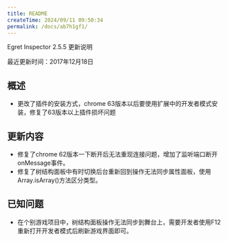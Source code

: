 ```yaml
---
title: README
createTime: 2024/09/11 09:50:34
permalink: /docs/ab7h1gf1/
---
```

Egret Inspector 2.5.5 更新说明

最近更新时间：2017年12月18日

## 概述
* 更改了插件的安装方式，chrome 63版本以后要使用扩展中的开发者模式安装，修复了63版本以上插件损坏问题

## 更新内容

* 修复了chrome 62版本一下断开后无法重现连接问题，增加了监听端口断开onMessage事件。
* 修复了树结构面板中有时切换后台重新回到操作无法同步属性面板，使用Array.isArray()方法区分类型。

## 已知问题

* 在个别游戏项目中，树结构面板操作无法同步到舞台上，需要开发者使用F12重新打开开发者模式后刷新游戏界面即可。